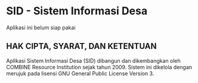 # SID - Sistem Informasi Desa

Aplikasi ini belum siap pakai


## HAK CIPTA, SYARAT, DAN KETENTUAN

Aplikasi Sistem Informasi Desa (SID) dibangun dan dikembangkan oleh COMBINE Resource Institution sejak tahun 2009. Sistem ini dikelola dengan merujuk pada lisensi GNU General Public License Version 3. 
